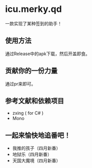 # icu.merky.qd

一款实现了某种签到的助手！

## 使用方法
通过Release中的apk下载，然后开盖即食。

## 贡献你的一份力量
通过pr来即可。

## 参考文献和依赖项目
- zxing ( for C# )
- Mono

## 一起来愉快地追番吧！
- 我推的孩子（四月新番）
- 地狱乐（四月新番）
- 天国大魔境（四月新番）
